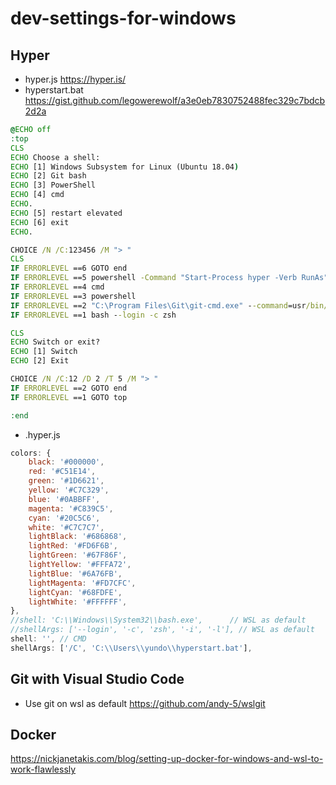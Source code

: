 # dev-settings-for-windows

## Hyper
- hyper.js https://hyper.is/
- hyperstart.bat https://gist.github.com/legowerewolf/a3e0eb7830752488fec329c7bdcb2d2a
```bat
@ECHO off
:top
CLS
ECHO Choose a shell:
ECHO [1] Windows Subsystem for Linux (Ubuntu 18.04)
ECHO [2] Git bash
ECHO [3] PowerShell
ECHO [4] cmd
ECHO.
ECHO [5] restart elevated
ECHO [6] exit
ECHO.

CHOICE /N /C:123456 /M "> "
CLS
IF ERRORLEVEL ==6 GOTO end
IF ERRORLEVEL ==5 powershell -Command "Start-Process hyper -Verb RunAs"
IF ERRORLEVEL ==4 cmd
IF ERRORLEVEL ==3 powershell
IF ERRORLEVEL ==2 "C:\Program Files\Git\git-cmd.exe" --command=usr/bin/bash.exe -l -i
IF ERRORLEVEL ==1 bash --login -c zsh

CLS
ECHO Switch or exit?
ECHO [1] Switch
ECHO [2] Exit

CHOICE /N /C:12 /D 2 /T 5 /M "> "
IF ERRORLEVEL ==2 GOTO end
IF ERRORLEVEL ==1 GOTO top

:end
```
- .hyper.js
```js
colors: {
    black: '#000000',
    red: '#C51E14',
    green: '#1D6621',
    yellow: '#C7C329',
    blue: '#0ABBFF',
    magenta: '#C839C5',
    cyan: '#20C5C6',
    white: '#C7C7C7',
    lightBlack: '#686868',
    lightRed: '#FD6F6B',
    lightGreen: '#67F86F',
    lightYellow: '#FFFA72',
    lightBlue: '#6A76FB',
    lightMagenta: '#FD7CFC',
    lightCyan: '#68FDFE',
    lightWhite: '#FFFFFF',
},
//shell: 'C:\\Windows\\System32\\bash.exe',      // WSL as default
//shellArgs: ['--login', '-c', 'zsh', '-i', '-l'], // WSL as default
shell: '', // CMD
shellArgs: ['/C', 'C:\\Users\\yundo\\hyperstart.bat'],
```

## Git with Visual Studio Code
- Use git on wsl as default https://github.com/andy-5/wslgit

## Docker
https://nickjanetakis.com/blog/setting-up-docker-for-windows-and-wsl-to-work-flawlessly
